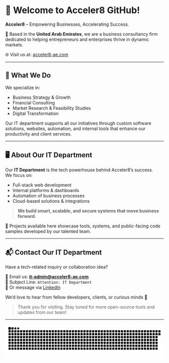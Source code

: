 # 👋 Welcome to Acceler8 GitHub!

**Acceler8** – Empowering Businesses, Accelerating Success.

🔹 Based in the **United Arab Emirates**, we are a business consultancy firm dedicated to helping entrepreneurs and enterprises thrive in dynamic markets.

🌐 Visit us at: [acceler8-ae.com](https://acceler8-ae.com)

---

## 🚀 What We Do

We specialize in:
- Business Strategy & Growth
- Financial Consulting
- Market Research & Feasibility Studies
- Digital Transformation

Our IT department supports all our initiatives through custom software solutions, websites, automation, and internal tools that enhance our productivity and client services.

---

## 🖥️ About Our IT Department

Our **IT Department** is the tech powerhouse behind Acceler8’s success.  
We focus on:
- Full-stack web development
- Internal platforms & dashboards
- Automation of business processes
- Cloud-based solutions & integrations

> **We build smart, scalable, and secure systems that move business forward.**

💼 Projects available here showcase tools, systems, and public-facing code samples developed by our talented team.

---

## 📬 Contact Our IT Department

Have a tech-related inquiry or collaboration idea?

📧 Email us: **it-admin@acceler8-ae.com**  
📍 Subject Line: `Attention: IT Department`  
🔗 Or message via [LinkedIn](https://www.linkedin.com/company/acceler8-ae/)

We’d love to hear from fellow developers, clients, or curious minds 🚀

> Thank you for visiting. Stay tuned for more open-source tools and updates from our team!
---

![Snake animation](../assets/github-contribution-grid-snake.svg)
